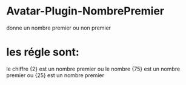 # Avatar-Plugin-NombrePremier
 donne un nombre premier ou non premier
# les régle sont:
le chiffre {2} est un nombre premier ou le nombre {75} est un nombre premier ou {25} est un nombre premier

